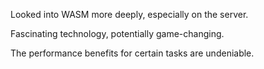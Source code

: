 Looked into WASM more deeply, especially on the server.

Fascinating technology, potentially game-changing.

The performance benefits for certain tasks are undeniable.